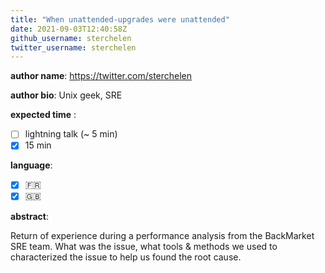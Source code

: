 ```yaml
---
title: "When unattended-upgrades were unattended"
date: 2021-09-03T12:40:58Z
github_username: sterchelen
twitter_username: sterchelen
---
```

__author name__: https://twitter.com/sterchelen
<!-- your preferred name (can be Twitter handling too.) -->

__author bio__: Unix geek, SRE
<!-- optional, a few words about you -->

__expected time__ :

- [ ] lightning talk (~ 5 min)
- [x] 15 min

__language__:

- [x] :fr:
- [x] :uk:

__abstract__:
<!-- in a few lines, content of your talk -->
Return of experience during a performance analysis from the BackMarket SRE team. What was the issue, what tools & methods we used to characterized the issue to help us found the root cause.

